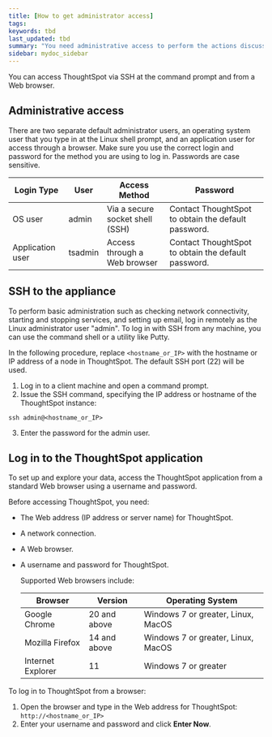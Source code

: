 ```yaml
---
title: [How to get administrator access]
tags: 
keywords: tbd
last_updated: tbd
summary: "You need administrative access to perform the actions discussed in this guide. "
sidebar: mydoc_sidebar
---
```

You can access ThoughtSpot via SSH at the command prompt and from a Web browser.

## Administrative access

There are two separate default administrator users, an operating system user that you type in at the Linux shell prompt, and an application user for access through a browser. Make sure you use the correct login and password for the method you are using to log in. Passwords are case sensitive.

|Login Type|User|Access Method|Password|
|----------|----|-------------|--------|
|OS user|admin|Via a secure socket shell (SSH) |Contact ThoughtSpot to obtain the default password.|
|Application user|tsadmin|Access through a Web browser|Contact ThoughtSpot to obtain the default password.|

## SSH to the appliance

To perform basic administration such as checking network connectivity, starting and stopping services, and setting up email, log in remotely as the Linux administrator user "admin". To log in with SSH from any machine, you can use the command shell or a utility like Putty.

In the following procedure, replace `<hostname_or_IP>` with the hostname or IP address of a node in ThoughtSpot. The default SSH port (22) will be used.

1. Log in to a client machine and open a command prompt.
2. Issue the SSH command, specifying the IP address or hostname of the ThoughtSpot instance:
  ```
  ssh admin@<hostname_or_IP>
  ```
3. Enter the password for the admin user.

## Log in to the ThoughtSpot application

To set up and explore your data, access the ThoughtSpot application from a standard Web browser using a username and password.

Before accessing ThoughtSpot, you need:

-   The Web address (IP address or server name) for ThoughtSpot.
-   A network connection.
-   A Web browser.
-   A username and password for ThoughtSpot.

    Supported Web browsers include:

    |Browser          |Version     |Operating System                   |
    |-----------------|------------|-----------------------------------|
    |Google Chrome    |20 and above| Windows 7 or greater, Linux, MacOS|
    |Mozilla Firefox  |14 and above| Windows 7 or greater, Linux, MacOS|
    |Internet Explorer|11          | Windows 7 or greater |


To log in to ThoughtSpot from a browser:

1. Open the browser and type in the Web address for ThoughtSpot: `http://<hostname_or_IP>`
2. Enter your username and password and click **Enter Now**.
